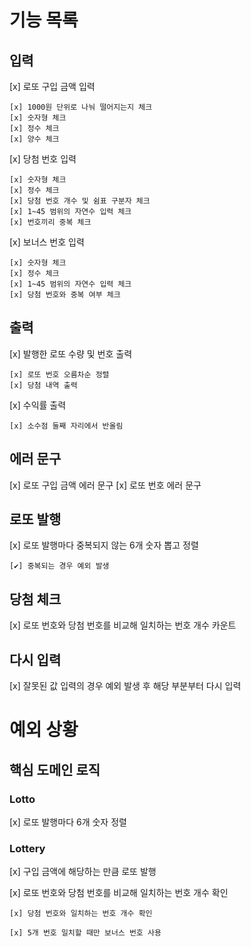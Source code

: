 # 기능 목록

## 입력

[x] 로또 구입 금액 입력

    [x] 1000원 단위로 나눠 떨어지는지 체크
    [x] 숫자형 체크
    [x] 정수 체크
    [x] 양수 체크

[x] 당첨 번호 입력

    [x] 숫자형 체크
    [x] 정수 체크
    [x] 당첨 번호 개수 및 쉼표 구분자 체크
    [x] 1~45 범위의 자연수 입력 체크
    [x] 번호끼리 중복 체크

[x] 보너스 번호 입력

    [x] 숫자형 체크
    [x] 정수 체크
    [x] 1~45 범위의 자연수 입력 체크
    [x] 당첨 번호와 중복 여부 체크

## 출력

[x] 발행한 로또 수량 및 번호 출력

    [x] 로또 번호 오름차순 정렬
    [x] 당첨 내역 출력

[x] 수익률 출력

    [x] 소수점 둘째 자리에서 반올림

## 에러 문구

[x] 로또 구입 금액 에러 문구
[x] 로또 번호 에러 문구

## 로또 발행

[x] 로또 발행마다 중복되지 않는 6개 숫자 뽑고 정렬

    [✔️] 중복되는 경우 예외 발생

## 당첨 체크

[x] 로또 번호와 당첨 번호를 비교해 일치하는 번호 개수 카운트

## 다시 입력

[x] 잘못된 값 입력의 경우 예외 발생 후 해당 부분부터 다시 입력

# 예외 상황

## 핵심 도메인 로직

### Lotto

[x] 로또 발행마다 6개 숫자 정렬

### Lottery

[x] 구입 금액에 해당하는 만큼 로또 발행

[x] 로또 번호와 당첨 번호를 비교해 일치하는 번호 개수 확인

    [x] 당첨 번호와 일치하는 번호 개수 확인

    [x] 5개 번호 일치할 때만 보너스 번호 사용
